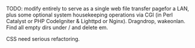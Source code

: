 TODO: modify entirely to serve as a single web file transfer pagefor a LAN, plus some optional system housekeeping operations via CGI (in Perl Catalyst or PHP CodeIgniter & Lighttpd or Nginx). Dragndrop, wakeonlan.
Find all empty dirs under / and delete em.


CSS need serious refactoring.
